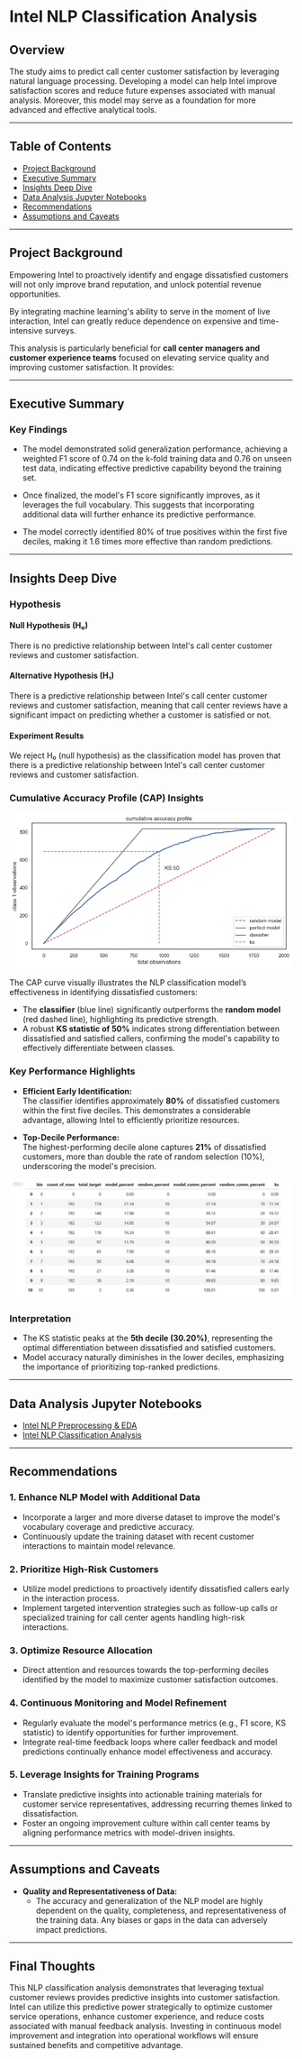 # **Intel NLP Classification Analysis**

## **Overview**
The study aims to predict call center customer satisfaction by leveraging natural language processing. Developing a model can help Intel improve satisfaction scores and reduce future expenses associated with manual analysis. Moreover, this model may serve as a foundation for more advanced and effective analytical tools.

---

## **Table of Contents**
- [Project Background](#project-background)
- [Executive Summary](#executive-summary)
- [Insights Deep Dive](#insights-deep-dive)
- [Data Analysis Jupyter Notebooks](#Data-Analysis-Jupyter-Notebooks)
- [Recommendations](#recommendations)
- [Assumptions and Caveats](#assumptions-and-caveats)

---

## **Project Background**
Empowering Intel to proactively identify and engage dissatisfied customers will not only improve brand reputation, and unlock potential revenue opportunities.

By integrating machine learning's ability to serve in the moment of live interaction, Intel can greatly reduce dependence on expensive and time-intensive surveys.

This analysis is particularly beneficial for **call center managers and customer experience teams** focused on elevating service quality and improving customer satisfaction. It provides:

---

## **Executive Summary**

### **Key Findings**

- The model demonstrated solid generalization performance, achieving a weighted F1 score of 0.74 on the k-fold training data and 0.76 on unseen test data, indicating effective predictive capability beyond the training set.

- Once finalized, the model's F1 score significantly improves, as it leverages the full vocabulary. This suggests that incorporating additional data will further enhance its predictive performance.

- The model correctly identified 80% of true positives within the first five deciles, making it 1.6 times more effective than random predictions.

---

## **Insights Deep Dive**

### Hypothesis

#### Null Hypothesis (H₀)
There is no predictive relationship between Intel's call center customer reviews and customer satisfaction.

#### Alternative Hypothesis (H₁)
There is a predictive relationship between Intel's call center customer reviews and customer satisfaction, meaning that call center reviews have a significant impact on predicting whether a customer is satisfied or not.

#### Experiment Results
We reject H₀ (null hypothesis) as the classification model has proven that there is a predictive relationship between Intel's call center customer reviews and customer satisfaction.

### **Cumulative Accuracy Profile (CAP) Insights**

![CAP Curve](./ReadMe_Images/CAP.png)

The CAP curve visually illustrates the NLP classification model’s effectiveness in identifying dissatisfied customers:

- The **classifier** (blue line) significantly outperforms the **random model** (red dashed line), highlighting its predictive strength.
- A robust **KS statistic of 50%** indicates strong differentiation between dissatisfied and satisfied callers, confirming the model's capability to effectively differentiate between classes.

### **Key Performance Highlights**

- **Efficient Early Identification:**  
  The classifier identifies approximately **80%** of dissatisfied customers within the first five deciles. This demonstrates a considerable advantage, allowing Intel to efficiently prioritize resources.

- **Top-Decile Performance:**  
  The highest-performing decile alone captures **21%** of dissatisfied customers, more than double the rate of random selection (10%), underscoring the model's precision.

![CAP Table](./ReadMe_Images/CAP_Table.JPG)

### **Interpretation**
- The KS statistic peaks at the **5th decile (30.20%)**, representing the optimal differentiation between dissatisfied and satisfied customers.
- Model accuracy naturally diminishes in the lower deciles, emphasizing the importance of prioritizing top-ranked predictions.

---

## **Data Analysis Jupyter Notebooks**
- [Intel NLP Preprocessing & EDA](./Intel_NLP_Preprocessing_EDA.ipynb)  
- [Intel NLP Classification Analysis](./Intel_NLP_Classification_Analysis.ipynb)  

---

## **Recommendations**

### **1. Enhance NLP Model with Additional Data**  
- Incorporate a larger and more diverse dataset to improve the model's vocabulary coverage and predictive accuracy.
- Continuously update the training dataset with recent customer interactions to maintain model relevance.

### **2. Prioritize High-Risk Customers**
- Utilize model predictions to proactively identify dissatisfied callers early in the interaction process.
- Implement targeted intervention strategies such as follow-up calls or specialized training for call center agents handling high-risk interactions.

### **3. Optimize Resource Allocation**
- Direct attention and resources towards the top-performing deciles identified by the model to maximize customer satisfaction outcomes.

### **4. Continuous Monitoring and Model Refinement**
- Regularly evaluate the model's performance metrics (e.g., F1 score, KS statistic) to identify opportunities for further improvement.
- Integrate real-time feedback loops where caller feedback and model predictions continually enhance model effectiveness and accuracy.

### **5. Leverage Insights for Training Programs**
- Translate predictive insights into actionable training materials for customer service representatives, addressing recurring themes linked to dissatisfaction.
- Foster an ongoing improvement culture within call center teams by aligning performance metrics with model-driven insights.

---

## **Assumptions and Caveats**  

- **Quality and Representativeness of Data:**
  - The accuracy and generalization of the NLP model are highly dependent on the quality, completeness, and representativeness of the training data. Any biases or gaps in the data can adversely impact predictions.

---

## **Final Thoughts**
This NLP classification analysis demonstrates that leveraging textual customer reviews provides predictive insights into customer satisfaction. Intel can utilize this predictive power strategically to optimize customer service operations, enhance customer experience, and reduce costs associated with manual feedback analysis. Investing in continuous model improvement and integration into operational workflows will ensure sustained benefits and competitive advantage.

